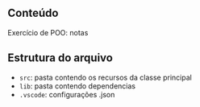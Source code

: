 ## Conteúdo

Exercício de POO: notas

## Estrutura do arquivo

- `src`: pasta contendo os recursos da classe principal
- `lib`: pasta contendo dependencias
- `.vscode`: configurações .json